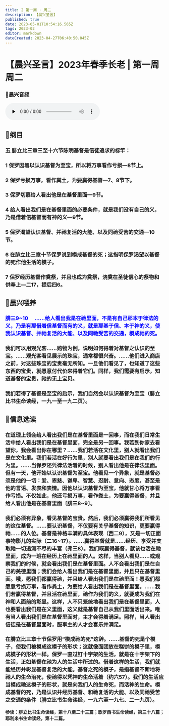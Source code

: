 ```yaml
---
title: 2 第一周 · 周二
description: 【晨兴圣言】
published: true
date: 2023-05-01T10:54:16.565Z
tags: 2023-02
editor: markdown
dateCreated: 2023-04-27T06:40:50.045Z
---
```


# 【晨兴圣言】2023年春季长老 | 第一周周二
### 🎵晨兴音频
<audio id="audio" controls="" preload="none">
      <source id="mp3" src="/2023-02/week1/week1day2.mp3">
</audio>

## 📙纲目

### 五	腓立比三章三至十六节陈明基督是信徒追求的标竿：

### 1	保罗因着以认识基督为至宝，所以将万事看作亏损—8节上。

### 2	保罗亏损万事，看作粪土，为要赢得基督—7、8节下。

### 3	保罗切慕给人看出他是在基督里面—9节。

### 4	给人看出我们是在基督里面的必要条件，就是我们没有自己的义，乃是借着信基督而有神的义—9节。

### 5	保罗渴望认识基督、并祂复活的大能、以及同祂受苦的交通—10节。

### 6	在腓立比三章十节保罗说到模成基督的死；这指明保罗渴望以基督的死作他生活的模子。

### 7	保罗经历基督作奠祭，并且也成为奠祭，浇奠在圣徒信心的祭物和供奉上—二17，提后四6。

## 📙晨兴喂养

### **<font color=blue>腓三9~10	&emsp;……给人看出我是在祂里面，不是有自己那本于律法的义，乃是有那借着信基督而有的义，就是那基于信、本于神的义，使我认识基督、并祂复活的大能、以及同祂受苦的交通，模成祂的死。**</font>

### 我们可以用观光客……购物为例，说明如何得着对基督之认识的至宝。……观光客看见展示的珠宝，通常都很兴奋。……他们进入商店之前，对这些珠宝的宝贵毫无所知。一旦他们看见了，也知道了这些东西的宝贵，就愿意付代价来得着它们。同样，我们需要有启示，知道基督的宝贵，祂的无上宝贝。

### 我们若得了基督是至宝的启示，我们自然会以认识基督为至宝（腓立比书生命读经，一九一至一九二页）。

## 📙信息选读

### 在道理上领会给人看出我们是在基督里面是一回事，而在我们日常生活中给人看出我们是在基督里面，完全是另一回事。我若到你家去看望你，我会看出你在哪里？……我们若活在文化里，别人就看出我们是在文化里。我们若活在好行为里，别人就要看出我们是在我们的行为里。……当保罗还凭律法活着的时候，别人看出他是在律法里面。但有一天，他开始以认识基督为至宝。他看见一个异象，就是基督必须是他的一切：爱、恩慈、谦卑、智慧、忍耐、意向、态度，甚至是他的言语、发表和表情。因他以认识基督为至宝，他就甘心将万事看作亏损。不仅如此，他还亏损万事，看作粪土，为要赢得基督，并且给人看出他是在基督里面〔腓三8~9〕。

### 我们必须有异象，看见基督的宝贵。然后，我们必须赢得我们所看见的这位基督。……要认识基督，不仅要有关乎基督的知识，更要赢得祂……的人位。基督是神格丰满的具体表现（西二9），又是一切正面事物影儿的实际（二16~17）。……赢得基督就是……经历、享受并支取祂一切追测不尽的丰富（弗三8）。我们既赢得基督，就该也活在祂里面，成为一班在经历上在祂里面的人。这样，当别人看见……或观察我们的时候，就会看出我们是在基督里面。人不会看出我们是在自己的美德里面；我们会给人看出我们是在基督里面，并且只在基督里面。哦，愿我们都赢得祂，并且给人看出我们是在祂里面！愿我们都愿意亏损万事，看作粪土，为要给人看出我们是在基督里面。……我们若赢得基督，并且活在祂里面，祂作为我们的义，就要成为我们在神和人面前的彰显。这样，人不只笼统地看出我们是在基督里面，人也要看出我们是在义里面，这义就是基督自己从我们里面活出来。唯有当人看出我们是在基督里面时，主才会得着满足。照样，当人看出信徒是在基督里面时，服事主的人才会喜乐并满足。

### 在腓立比三章十节保罗用“模成祂的死”这辞。……基督的死是个模子，使我们被模成这模子的形状；这就像面团放在糕饼的模子里，模成模子的形状一样。保罗一直过钉十字架的生活，就是在十字架下的生活，正如基督在祂为人的生活中所过的。借着这样的生活，我们就能经历并彰显基督复活的大能。基督之死的模子，是指基督不断地将祂人的生命治死，使祂得以凭神的生命活着（约六57）。我们的生活应当模成祂这模子的形状，就是向我们人的生命死，而活神的生命。模成基督的死，乃是认识并经历基督、和祂复活的大能、以及同祂受苦之交通的条件（腓立比书生命读经，一九六至一九七、二一九页）。

**参读：腓立比书生命读经，第十八至二十三篇；歌罗西书生命读经，第三十八篇；耶利米书生命读经，第十二篇。**
<!-- Google tag (gtag.js) -->
<script async src="https://www.googletagmanager.com/gtag/js?id=G-1P8709Z16T"></script>
<script>
  window.dataLayer = window.dataLayer || [];
  function gtag(){dataLayer.push(arguments);}
  gtag('js', new Date());

  gtag('config', 'G-1P8709Z16T');
</script>